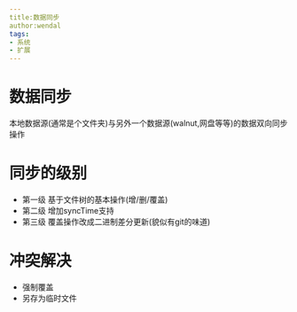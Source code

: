 ```yaml
---
title:数据同步
author:wendal
tags:
- 系统
- 扩展
---
```


# 数据同步

本地数据源(通常是个文件夹)与另外一个数据源(walnut,网盘等等)的数据双向同步操作

# 同步的级别

* 第一级 基于文件树的基本操作(增/删/覆盖)
* 第二级 增加syncTime支持
* 第三级 覆盖操作改成二进制差分更新(貌似有git的味道)

# 冲突解决

* 强制覆盖
* 另存为临时文件
